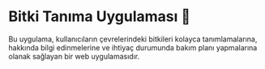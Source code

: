 # Bitki Tanıma Uygulaması 🌿

Bu uygulama, kullanıcıların çevrelerindeki bitkileri kolayca tanımlamalarına, hakkında bilgi edinmelerine ve ihtiyaç durumunda bakım planı yapmalarına olanak sağlayan bir web uygulamasıdır.

